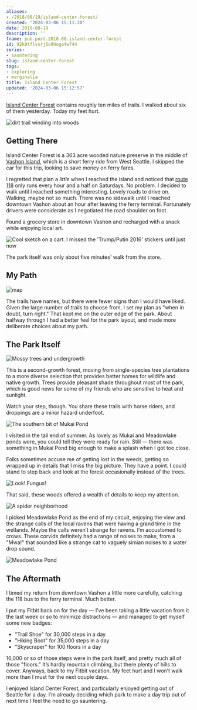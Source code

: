 ```yaml
---
aliases:
- /2018/08/19/island-center-forest/
created: '2024-03-06 15:11:30'
date: 2018-08-19
description: ''
fname: pub.post.2018.08.island-center-forest
id: 92k9tflvsrj6o9hoga4w744
series:
- sauntering
slug: island-center-forest
tags:
- exploring
- marginalia
title: Island Center Forest
updated: '2024-03-06 15:12:57'
---
```


[Island Center Forest](https://www.wta.org/go-hiking/hikes/island-center-forest) contains roughly ten miles of trails. I walked about six of them yesterday. Today my feet hurt.

<!-- more -->

![dirt trail winding into woods](assets/img/2018/cover-2018-08-19.jpg)

## Getting There

Island Center Forest is a 363 acre wooded nature preserve in the middle of [Vashon Island](http://www.vashonchamber.com/), which is a short ferry ride from West Seattle. I skipped the car for this trip, looking to save money on ferry fares.

I regretted that plan a *little* when I reached the island and noticed that [route 118](https://www.kingcounty.gov/depts/transportation/metro/schedules-maps/118-119.aspx) only runs every hour and a half on Saturdays. No problem. I decided to walk until I reached something interesting. Lovely roads to drive on. Walking, maybe not so much. There was no sidewalk until I reached downtown Vashon about an hour after leaving the ferry terminal. Fortunately drivers were considerate as I negotiated the road shoulder on foot.

Found a grocery store in downtown Vashon and recharged with a snack while enjoying local art.

![Cool sketch on a cart. I missed the 'Trump/Putin 2016' stickers until just now](assets/img/2018/art-cart.jpg)

The park itself was only about five minutes' walk from the store.

## My Path

![map](assets/img/2018/map.jpg "The trails I covered, more or less")

The trails have names, but there were fewer signs than I would have liked. Given the large number of trails to choose from, I set my plan as "when in doubt, turn right." That kept me on the outer edge of the park. About halfway through I had a better feel for the park layout, and made more deliberate choices about my path.

## The Park Itself

![Mossy trees and undergrowth](assets/img/2018/mossy-trees.jpg)

This is a second-growth forest, moving from single-species tree plantations to a more diverse selection that provides better homes for wildlife and native growth. Trees provide pleasant shade throughout most of the park, which is good news for some of my friends who are sensitive to heat and sunlight.

Watch your step, though. You share these trails with horse riders, and droppings are a minor hazard underfoot.

![The southern bit of Mukai Pond](assets/img/2018/mukai-pond.jpg)

I visited in the tail end of summer. As lovely as Mukai and Meadowlake ponds were, you could tell they were ready for rain. Still — there was something in Mukai Pond big enough to make a splash when I got too close.

Folks sometimes accuse me of getting lost in the weeds, getting so wrapped up in details that I miss the big picture. They have a point. I could stand to step back and look at the forest occasionally instead of the trees.

![Look! Fungus!](assets/img/2018/fungus.jpg)

That said, these woods offered a wealth of details to keep my attention.

![A spider neighborhood](assets/img/2018/cobwebs.jpg)

I picked Meadowlake Pond as the end of my circuit, enjoying the view and the strange calls of the local ravens that were having a grand time in the wetlands. Maybe the calls weren’t strange for ravens. I’m accustomed to crows. These corvids definitely had a range of noises to make, from a "Mwa\!" that sounded like a strange cat to vaguely simian noises to a water drop sound.

![Meadowlake Pond](assets/img/2018/meadowlake-pond.jpg)

## The Aftermath

I timed my return from downtown Vashon a little more carefully, catching the 118 bus to the ferry terminal. Much better.

I put my Fitbit back on for the day — I’ve been taking a little vacation from it the last week or so to minimize distractions — and managed to get myself some new badges:

- "Trail Shoe" for 30,000 steps in a day
- "Hiking Boot" for 35,000 steps in a day
- "Skyscraper" for 100 floors in a day

16,000 or so of those steps were in the park itself, and pretty much all of those "floors." It’s hardly mountain climbing, but there plenty of hills to cover. Anyways, back to my Fitbit vacation. My feet hurt and I won’t walk more than I must for the next couple days.

I enjoyed Island Center Forest, and particularly enjoyed getting out of Seattle for a day. I’m already deciding which park to make a day trip out of next time I feel the need to go sauntering.